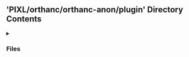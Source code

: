 ## 'PIXL/orthanc/orthanc-anon/plugin' Directory Contents

<details>
<summary>
<h3> Files </h3> 

</summary>

| **Code** | **User docs** |
| :--- | :--- |
| download_dicom_spec.py | README.md |
| pixl.py | |

</details>

